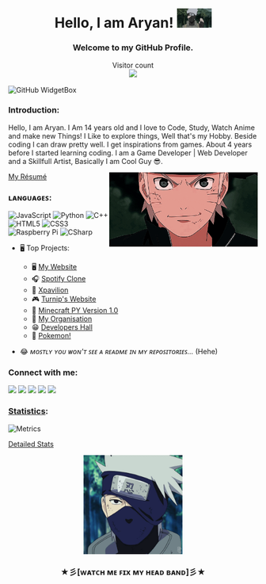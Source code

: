 
<h1 align="center">Hello, I am Aryan! <img src="./3.gif" width="70"></h1>
<h3 align="center">Welcome to my GitHub Profile.</h3>
<p align="center"> 
  Visitor count<br>
  <img src="https://profile-counter.glitch.me/ravanger101/count.svg"/>
</p>

![GitHub WidgetBox](https://github-widgetbox.vercel.app/api/profile?username=Ravanger101&data=followers,repositories,stars,commits&theme=darkmode)

### Introduction:
Hello, I am Aryan. I Am 14 years old and I love to Code, Study, Watch Anime and make new Things! I Like to explore things, Well that's my Hobby. Beside coding I can draw pretty well. 
I get inspirations from games. About 4 years before I started learning coding. I am a Game Developer | Web Developer and a Skillfull Artist, Basically I am Cool Guy 😎. 
<div align="center">
<img src="./gif 2.gif" align="right"  width="300">
</div>

<p><a href="https://aryanresume.netlify.app/">My Résumé</a></p>

### ʟᴀɴɢᴜᴀɢᴇꜱ:

![JavaScript](https://img.shields.io/badge/-JavaScript-black?style=flat-square&logo=javascript)
![Python](https://img.shields.io/badge/-Python-black?style=flat-square&logo=Python)
![C++](https://img.shields.io/badge/-C++-00599C?style=flat-square&logo=c)
![HTML5](https://img.shields.io/badge/-HTML5-E34F26?style=flat-square&logo=html5&logoColor=white)
![CSS3](https://img.shields.io/badge/-CSS3-1572B6?style=flat-square&logo=css3)
![Raspberry Pi](https://img.shields.io/badge/-Raspberry%20Pi-C51A4A?style=flat-square&logo=Raspberry-Pi)
![CSharp](https://img.shields.io/badge/-CSharp-1572B6?style=flat-square&logo=csharp)

* 🖥 Top Projects:

    * 🖥️ <a href ="https://ravanger101.github.io">My Website</a>
    * 🎧 <a href ="https://spotifyrealms.netlify.app/">Spotify Clone</a>
    * 🧾 <a href ="https://xpavilion.github.io/">Xpavilion</a>
    * 🎮 <a href ="https://turnipguy30.me/">Turnip's Website</a>
    * 👾 <a href ="https://github.com/ProjectDragonRealms/MinecraftClassicPYVersion1.0">Minecraft PY Version 1.0</a>
    * 📁 <a href ="https://github.com/ProjectDragonRealms">My Organisation</a>
    * 😁 <a href ="https://developers-hall.netlify.app/ravanger101/">Developers Hall</a>
    * 🎃 <a href ="https://pokemon-pythonred.github.io/">Pokemon!</a>
* 😂 *ᴍᴏꜱᴛʟʏ ʏᴏᴜ ᴡᴏɴ'ᴛ ꜱᴇᴇ ᴀ ʀᴇᴀᴅᴍᴇ ɪɴ ᴍʏ ʀᴇᴘᴏꜱɪᴛᴏʀɪᴇꜱ...* (Hehe)




### Connect with me:

[![](https://img.shields.io/badge/-Github-171515?style=for-the-badge&logo=github&logoColor=white)](https://github.com/Ravanger101) 
[![](https://img.shields.io/badge/-Reddit-cd6532?style=for-the-badge&logo=reddit&logoColor=white)](https://github.com/Ravanger101)
[![](https://img.shields.io/badge/-Website-7e22ff?style=for-the-badge)](https://ravanger101.github.io)
[![](https://img.shields.io/badge/-Email-c14438?style=for-the-badge&logo=gmail&logoColor=white&link=mailto:aryangore)](mailto:panther2008aryan101@gmail.com)
<a href="https://amongusus.netlify.app/"><img src="./Yay.gif" width="70"></a>


### [Statistics](https://metrics.lecoq.io/insights/Ravanger101): 



![Metrics](https://metrics.lecoq.io/Ravanger101?template=classic&lines=1&isocalendar=1&languages=1&introduction=1&base=header%2C%20activity%2C%20community%2C%20repositories%2C%20metadata&base.indepth=false&base.hireable=false&base.skip=false&isocalendar=false&isocalendar.duration=half-year&languages=false&languages.limit=8&languages.threshold=0%25&languages.other=false&languages.colors=github&languages.sections=most-used&languages.indepth=false&languages.analysis.timeout=15&languages.analysis.timeout.repositories=7.5&languages.categories=markup%2C%20programming&languages.recent.categories=markup%2C%20programming&languages.recent.load=300&languages.recent.days=14&lines=false&lines.sections=base&lines.repositories.limit=4&lines.history.limit=1&introduction=false&introduction.title=true&config.timezone=Asia%2FCalcutta&config.octicon=true)

<p><a href="https://metrics.lecoq.io/insights/Ravanger101">Detailed Stats</a>





  <div align="center">
<img src="./1.gif" align="center"  width="200">
  </div>
  <h3 align="center">★彡[ᴡᴀᴛᴄʜ ᴍᴇ ꜰɪx ᴍʏ ʜᴇᴀᴅ ʙᴀɴᴅ]彡★</h3>
  
 



